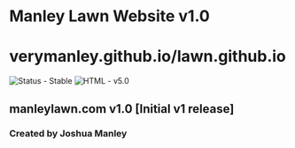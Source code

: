 # Manley Lawn Website v1.0

# verymanley.github.io/lawn.github.io

![Status - Stable](https://img.shields.io/badge/Status-Stable-blue.svg)
![HTML - v5.0](https://img.shields.io/badge/html-v5.0-blue.svg)

## manleylawn.com v1.0 [Initial v1 release]

### Created by Joshua Manley
